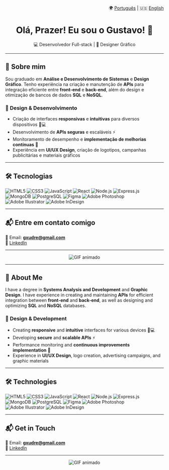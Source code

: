 <p align="right">
  🌍 <a href="#-sobre-mim">Português</a> | 🇺🇸 <a href="#-about-me">English</a>
</p>

<h1 align="center">Olá, Prazer! Eu sou o Gustavo! 👋</h1>

<p align="center">
💻 Desenvolvedor Full-stack | 🎨 Designer Gráfico
</p>

---

## 📌 **Sobre mim**
Sou graduado em **Análise e Desenvolvimento de Sistemas** e **Design Gráfico**. Tenho experiência na criação e manutenção de **APIs** para integração eficiente entre **front-end** e **back-end**, além do design e otimização de bancos de dados **SQL** e **NoSQL**.

### 🎨 **Design & Desenvolvimento**
- Criação de interfaces **responsivas** e **intuitivas** para diversos dispositivos 📱💻  
- Desenvolvimento de **APIs seguras** e escaláveis ⚡  
- Monitoramento de desempenho e **implementação de melhorias contínuas** 🚀  
- Experiência em **UI/UX Design**, criação de logotipos, campanhas publicitárias e materiais gráficos  

---

## 🛠 **Tecnologias**
![HTML5](https://img.shields.io/badge/-HTML5-E34F26?style=flat-square&logo=html5&logoColor=white)
![CSS3](https://img.shields.io/badge/-CSS3-1572B6?style=flat-square&logo=css3&logoColor=white)
![JavaScript](https://img.shields.io/badge/-JavaScript-F7DF1E?style=flat-square&logo=javascript&logoColor=black)
![React](https://img.shields.io/badge/-React-61DAFB?style=flat-square&logo=react&logoColor=black)
![Node.js](https://img.shields.io/badge/-Node.js-339933?style=flat-square&logo=node.js&logoColor=white)
![Express.js](https://img.shields.io/badge/-Express.js-000000?style=flat-square&logo=express&logoColor=white)
![MongoDB](https://img.shields.io/badge/-MongoDB-47A248?style=flat-square&logo=mongodb&logoColor=white)
![PostgreSQL](https://img.shields.io/badge/-PostgreSQL-316192?style=flat-square&logo=postgresql&logoColor=white)
![Figma](https://img.shields.io/badge/-Figma-F24E1E?style=flat-square&logo=figma&logoColor=white)
![Adobe Photoshop](https://img.shields.io/badge/-Photoshop-31A8FF?style=flat-square&logo=adobe-photoshop&logoColor=white)
![Adobe Illustrator](https://img.shields.io/badge/-Illustrator-FF9A00?style=flat-square&logo=adobe-illustrator&logoColor=white)
![Adobe InDesign](https://img.shields.io/badge/-InDesign-FF3366?style=flat-square&logo=adobe-indesign&logoColor=white)

---

## 📬 **Entre em contato comigo**
📧 Email: **gxudre@gmail.com**  
🔗 [LinkedIn](https://www.linkedin.com/in/gustavo-xudre/)  

---

<p align="center">
  <img src="https://media1.giphy.com/media/v1.Y2lkPTc5MGI3NjExdnlraW1vc2VydGNsNjdqZzc4MTNmeWJlNDZoMHlxMGJxenE0MHNqeSZlcD12MV9pbnRlcm5hbF9naWZfYnlfaWQmY3Q9Zw/m2Q7FEc0bEr4I/giphy.gif" alt="GIF animado">
</p>

---

## 📌 **About Me**
I have a degree in **Systems Analysis and Development** and **Graphic Design**. I have experience in creating and maintaining **APIs** for efficient integration between **front-end** and **back-end**, as well as designing and optimizing **SQL** and **NoSQL** databases.

### 🎨 **Design & Development**
- Creating **responsive** and **intuitive** interfaces for various devices 📱💻  
- Developing **secure** and **scalable APIs** ⚡  
- Performance monitoring and **continuous improvements implementation** 🚀  
- Experience in **UI/UX Design**, logo creation, advertising campaigns, and graphic materials  

---

## 🛠 **Technologies**
![HTML5](https://img.shields.io/badge/-HTML5-E34F26?style=flat-square&logo=html5&logoColor=white)
![CSS3](https://img.shields.io/badge/-CSS3-1572B6?style=flat-square&logo=css3&logoColor=white)
![JavaScript](https://img.shields.io/badge/-JavaScript-F7DF1E?style=flat-square&logo=javascript&logoColor=black)
![React](https://img.shields.io/badge/-React-61DAFB?style=flat-square&logo=react&logoColor=black)
![Node.js](https://img.shields.io/badge/-Node.js-339933?style=flat-square&logo=node.js&logoColor=white)
![Express.js](https://img.shields.io/badge/-Express.js-000000?style=flat-square&logo=express&logoColor=white)
![MongoDB](https://img.shields.io/badge/-MongoDB-47A248?style=flat-square&logo=mongodb&logoColor=white)
![PostgreSQL](https://img.shields.io/badge/-PostgreSQL-316192?style=flat-square&logo=postgresql&logoColor=white)
![Figma](https://img.shields.io/badge/-Figma-F24E1E?style=flat-square&logo=figma&logoColor=white)
![Adobe Photoshop](https://img.shields.io/badge/-Photoshop-31A8FF?style=flat-square&logo=adobe-photoshop&logoColor=white)
![Adobe Illustrator](https://img.shields.io/badge/-Illustrator-FF9A00?style=flat-square&logo=adobe-illustrator&logoColor=white)
![Adobe InDesign](https://img.shields.io/badge/-InDesign-FF3366?style=flat-square&logo=adobe-indesign&logoColor=white)

---

## 📬 **Get in Touch**
📧 Email: **gxudre@gmail.com**  
🔗 [LinkedIn](https://www.linkedin.com/in/gustavo-xudre/)  

---

<p align="center">
  <img src="https://media1.giphy.com/media/v1.Y2lkPTc5MGI3NjExdnlraW1vc2VydGNsNjdqZzc4MTNmeWJlNDZoMHlxMGJxenE0MHNqeSZlcD12MV9pbnRlcm5hbF9naWZfYnlfaWQmY3Q9Zw/m2Q7FEc0bEr4I/giphy.gif" alt="GIF animado">
</p>
